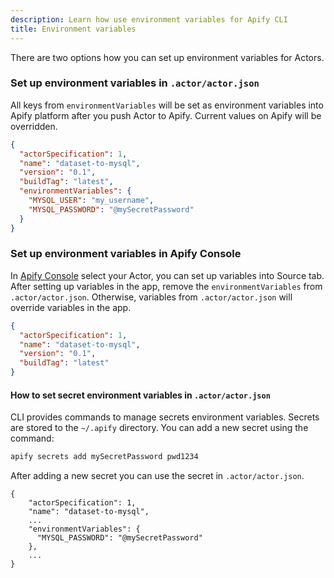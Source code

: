 ```yaml
---
description: Learn how use environment variables for Apify CLI
title: Environment variables
---
```


There are two options how you can set up environment variables for Actors.

### Set up environment variables in `.actor/actor.json`

All keys from `environmentVariables` will be set as environment variables into Apify platform after you push Actor to Apify. Current values on Apify will be overridden.

```json
{
  "actorSpecification": 1,
  "name": "dataset-to-mysql",
  "version": "0.1",
  "buildTag": "latest",
  "environmentVariables": {
    "MYSQL_USER": "my_username",
    "MYSQL_PASSWORD": "@mySecretPassword"
  }
}
```

### Set up environment variables in Apify Console

In [Apify Console](https://console.apify.com/actors) select your Actor, you can set up variables into Source tab.
After setting up variables in the app, remove the `environmentVariables` from `.actor/actor.json`. Otherwise, variables from `.actor/actor.json` will override variables in the app.

```json
{
  "actorSpecification": 1,
  "name": "dataset-to-mysql",
  "version": "0.1",
  "buildTag": "latest"
}
```

#### How to set secret environment variables in `.actor/actor.json`

CLI provides commands to manage secrets environment variables. Secrets are stored to the `~/.apify` directory.
You can add a new secret using the command:

```bash
apify secrets add mySecretPassword pwd1234
```

After adding a new secret you can use the secret in `.actor/actor.json`.

```text
{
    "actorSpecification": 1,
    "name": "dataset-to-mysql",
    ...
    "environmentVariables": {
      "MYSQL_PASSWORD": "@mySecretPassword"
    },
    ...
}
```
